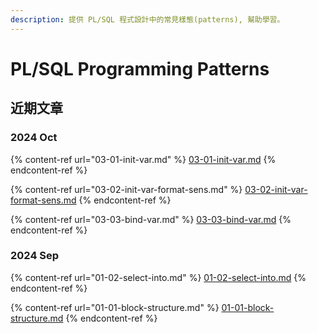 ```yaml
---
description: 提供 PL/SQL 程式設計中的常見樣態(patterns), 幫助學習。
---
```


# PL/SQL Programming Patterns

## 近期文章

### 2024 Oct

{% content-ref url="03-01-init-var.md" %}
[03-01-init-var.md](03-01-init-var.md)
{% endcontent-ref %}

{% content-ref url="03-02-init-var-format-sens.md" %}
[03-02-init-var-format-sens.md](03-02-init-var-format-sens.md)
{% endcontent-ref %}

{% content-ref url="03-03-bind-var.md" %}
[03-03-bind-var.md](03-03-bind-var.md)
{% endcontent-ref %}


### 2024 Sep

{% content-ref url="01-02-select-into.md" %}
[01-02-select-into.md](01-02-select-into.md)
{% endcontent-ref %}

{% content-ref url="01-01-block-structure.md" %}
[01-01-block-structure.md](01-01-block-structure.md)
{% endcontent-ref %}


